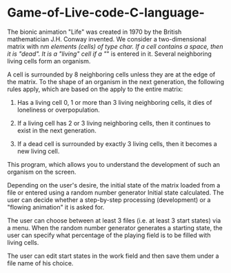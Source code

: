 # Game-of-Live-code-C-language-

The bionic animation "Life" was created in 1970 by the British mathematician J.H. Conway invented. We consider a two-dimensional matrix with n*m elements (cells) of type char. If a cell contains a space, then it is "dead". It is a "living" cell if a "*" is entered in it. Several neighboring living cells form an organism.

A cell is surrounded by 8 neighboring cells unless they are at the edge of the matrix. To the shape of an organism in the
next generation, the following rules apply, which are based on the
apply to the entire matrix:

1. Has a living cell 0, 1 or more than 3 living neighboring cells, it dies of loneliness or overpopulation.
 
2. If a living cell has 2 or 3 living neighboring cells, then it continues to exist in the next generation.
 
3. If a dead cell is surrounded by exactly 3 living cells, then it becomes a new living cell.

This program, which allows you to understand the development of such an organism on the screen.

Depending on the user's desire, the initial state of the matrix loaded from a file or entered using a random number generator Initial state calculated. The user can decide whether a step-by-step processing (development) or a "flowing animation" it is asked for.

The user can choose between at least 3 files (i.e. at least 3 start states) via a menu. When the random number generator generates a starting state, the user can specify what percentage of the playing field is to be filled with living cells.
 
The user can edit start states in the work field and then save them under a file name of his choice.

